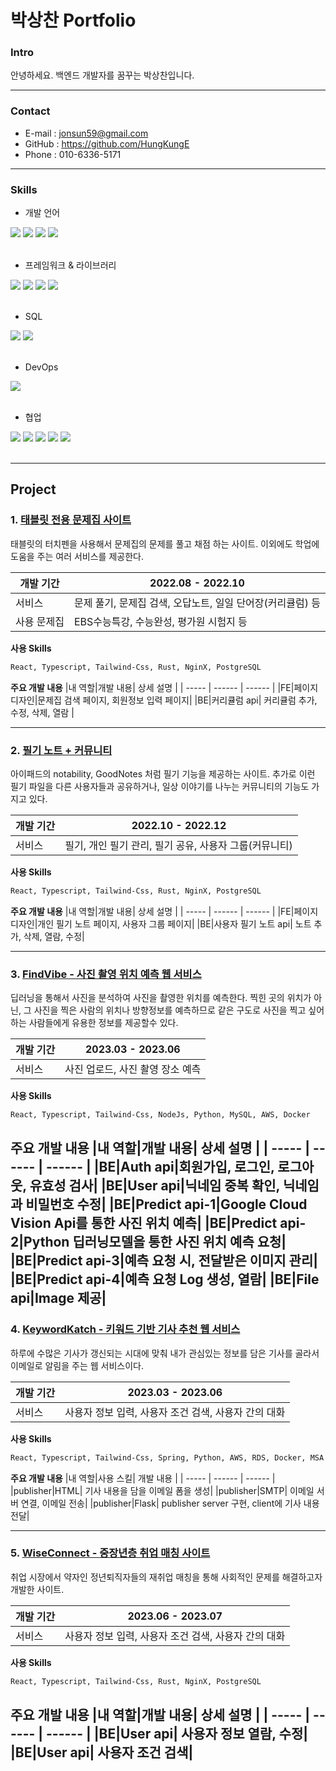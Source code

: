 # 박상찬 Portfolio

### Intro
안녕하세요. 백엔드 개발자를 꿈꾸는 박상찬입니다.

---

### Contact

- E-mail : jonsun59@gmail.com
- GitHub : https://github.com/HungKungE
- Phone : 010-6336-5171

---

### Skills
- 개발 언어
<div>
  <img src="https://img.shields.io/badge/JavaScript-F7DF1E?style=for-the-badge&logo=javascript&logoColor=white">
  <img src="https://img.shields.io/badge/Typescript-3178C6?style=for-the-badge&logo=typescript&logoColor=white">
  <img src="https://img.shields.io/badge/Rust-000000?style=for-the-badge&logo=rust&logoColor=white">
  <img src="https://img.shields.io/badge/python-3776AB?style=for-the-badge&logo=python&logoColor=white"> 
</div>
</br>

- 프레임워크 & 라이브러리
<div>
  <img src="https://img.shields.io/badge/react-61DAFB?style=for-the-badge&logo=react&logoColor=black"> 
  <img src="https://img.shields.io/badge/Express-339933?style=for-the-badge&logo=Node.js&logoColor=white">
  <img src="https://img.shields.io/badge/actix_web-000000?style=for-the-badge&logo=rust&logoColor=white">
  <img src="https://img.shields.io/badge/Flask-3776AB?style=for-the-badge&logo=python&logoColor=white"> 
</div>
</br>

- SQL
<div>
  <img src="https://img.shields.io/badge/mysql-4479A1?style=for-the-badge&logo=mysql&logoColor=white">
  <img src="https://img.shields.io/badge/postgresql-4169E1?style=for-the-badge&logo=postgresql&logoColor=white">
</div>
</br>

- DevOps
<div>
  <img src="https://img.shields.io/badge/aws-232F3E?style=for-the-badge&logo=amazon&logoColor=white">
</div>
</br>

- 협업
<div>
  <img src="https://img.shields.io/badge/github-181717?style=for-the-badge&logo=github&logoColor=white">
  <img src="https://img.shields.io/badge/docs-4285F4?style=for-the-badge&logo=google&logoColor=white">
  <img src="https://img.shields.io/badge/sheets-34A853?style=for-the-badge&logo=google&logoColor=white">
  <img src="https://img.shields.io/badge/figma-F24E1E?style=for-the-badge&logo=figma&logoColor=white">
  <img src="https://img.shields.io/badge/notion-000000?style=for-the-badge&logo=notion&logoColor=white">
</div>
</br>

---

## Project

### 1. [태블릿 전용 문제집 사이트](https://github.com/HungKungE/Jogiyo-v2)

태블릿의 터치펜을 사용해서 문제집의 문제를 풀고 채점 하는 사이트.
이외에도 학업에 도움을 주는 여러 서비스를 제공한다.

| 개발 기간 | 2022.08 - 2022.10 |
| ------ | ------ |
| 서비스 | 문제 풀기, 문제집 검색, 오답노트, 일일 단어장(커리큘럼) 등 |
| 사용 문제집 | EBS수능특강, 수능완성, 평가원 시험지 등 |

**사용 Skills**
```sh
React, Typescript, Tailwind-Css, Rust, NginX, PostgreSQL
```

**주요 개발 내용**
|내 역할|개발 내용| 상세 설명 |
| ----- | ------ | ------ |
|FE|페이지 디자인|문제집 검색 페이지, 회원정보 입력 페이지|
|BE|커리큘럼 api| 커리큘럼 추가, 수정, 삭제, 열람 |

---

### 2. [필기 노트 + 커뮤니티](https://github.com/HungKungE/Jogiyo-v3)

아이패드의 notability, GoodNotes 처럼 필기 기능을 제공하는 사이트.
추가로 이런 필기 파일을 다른 사용자들과 공유하거나,
일상 이야기를 나누는 커뮤니티의 기능도 가지고 있다.

| 개발 기간 | 2022.10 - 2022.12 |
| ------ | ------ |
| 서비스 | 필기, 개인 필기 관리, 필기 공유, 사용자 그룹(커뮤니티)|

**사용 Skills**
```sh
React, Typescript, Tailwind-Css, Rust, NginX, PostgreSQL
```

**주요 개발 내용**
|내 역할|개발 내용| 상세 설명 |
| ----- | ------ | ------ |
|FE|페이지 디자인|개인 필기 노트 페이지, 사용자 그룹 페이지|
|BE|사용자 필기 노트 api| 노트 추가, 삭제, 열람, 수정|

---

### 3. [FindVibe - 사진 촬영 위치 예측 웹 서비스](https://github.com/HungKungE/FINDVIBE)

딥러닝을 통해서 사진을 분석하여 사진을 촬영한 위치를 예측한다.
찍힌 곳의 위치가 아닌, 그 사진을 찍은 사람의 위치나 방향정보를
예측하므로 같은 구도로 사진을 찍고 싶어하는 사람들에게
유용한 정보를 제공할수 있다.

|개발 기간 | 2023.03 - 2023.06|
| ------ | ------ |
|서비스 | 사진 업로드, 사진 촬영 장소 예측 | 

**사용 Skills**
```sh
React, Typescript, Tailwind-Css, NodeJs, Python, MySQL, AWS, Docker
```

**주요 개발 내용**
|내 역할|개발 내용| 상세 설명 |
| ----- | ------ | ------ |
|BE|Auth api|회원가입, 로그인, 로그아웃, 유효성 검사|
|BE|User api|닉네임 중복 확인, 닉네임과 비밀번호 수정|
|BE|Predict api-1|Google Cloud Vision Api를 통한 사진 위치 예측|
|BE|Predict api-2|Python 딥러닝모델을 통한 사진 위치 예측 요청|
|BE|Predict api-3|예측 요청 시, 전달받은 이미지 관리|
|BE|Predict api-4|예측 요청 Log 생성, 열람|
|BE|File api|Image 제공|
---

### 4. [KeywordKatch - 키워드 기반 기사 추천 웹 서비스](https://github.com/HungKungE/KeywordKatch-Publisher)
하루에 수많은 기사가 갱신되는 시대에 맞춰
내가 관심있는 정보를 담은 기사를 골라서 이메일로 알림을 주는
웹 서비스이다.

|개발 기간 | 2023.03 - 2023.06|
| ------ | ------ |
|서비스 | 사용자 정보 입력, 사용자 조건 검색, 사용자 간의 대화| 

**사용 Skills**
```sh
React, Typescript, Tailwind-Css, Spring, Python, AWS, RDS, Docker, MSA
```

**주요 개발 내용**
|내 역할|사용 스킬| 개발 내용 |
| ----- | ------ | ------ |
|publisher|HTML| 기사 내용을 담을 이메일 폼을 생성|
|publisher|SMTP| 이메일 서버 연결, 이메일 전송|
|publisher|Flask| publisher server 구현, client에 기사 내용 전달|


---

### 5. [WiseConnect - 중장년층 취업 매칭 사이트]()

취업 시장에서 약자인 정년퇴직자들의 재취업 매칭을 통해 사회적인 문제를 해결하고자 개발한 사이트.

|개발 기간 | 2023.06 - 2023.07|
| ------ | ------ |
|서비스 | 사용자 정보 입력, 사용자 조건 검색, 사용자 간의 대화| 

**사용 Skills**
```sh
React, Typescript, Tailwind-Css, Rust, NginX, PostgreSQL
```

**주요 개발 내용**
|내 역할|개발 내용| 상세 설명 |
| ----- | ------ | ------ |
|BE|User api| 사용자 정보 열람, 수정|
|BE|User api| 사용자 조건 검색|
---

